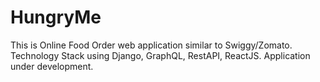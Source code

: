 # HungryMe
This is Online Food Order web application similar to Swiggy/Zomato. Technology Stack using Django, GraphQL, RestAPI, ReactJS. Application under development.
